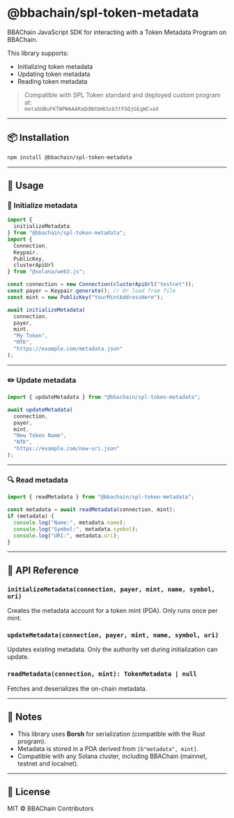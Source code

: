 # @bbachain/spl-token-metadata

BBAChain JavaScript SDK for interacting with a Token Metadata Program on BBAChain.

This library supports:
- Initializing token metadata
- Updating token metadata
- Reading token metadata

> Compatible with SPL Token standard and deployed custom program at:  
> `metabUBuFKTWPWAAARaQdNXUH6Sxk5tFGQjGEgWCvaX`

---

## 📦 Installation

```bash
npm install @bbachain/spl-token-metadata
```
---

## 🚀 Usage

### 🧱 Initialize metadata

```ts
import {
  initializeMetadata
} from "@bbachain/spl-token-metadata";
import {
  Connection,
  Keypair,
  PublicKey,
  clusterApiUrl
} from "@solana/web3.js";

const connection = new Connection(clusterApiUrl("testnet"));
const payer = Keypair.generate(); // Or load from file
const mint = new PublicKey("YourMintAddressHere");

await initializeMetadata(
  connection,
  payer,
  mint,
  "My Token",
  "MTK",
  "https://example.com/metadata.json"
);
```

---

### ✏️ Update metadata

```ts
import { updateMetadata } from "@bbachain/spl-token-metadata";

await updateMetadata(
  connection,
  payer,
  mint,
  "New Token Name",
  "NTK",
  "https://example.com/new-uri.json"
);
```

---

### 🔍 Read metadata

```ts
import { readMetadata } from "@bbachain/spl-token-metadata";

const metadata = await readMetadata(connection, mint);
if (metadata) {
  console.log("Name:", metadata.name);
  console.log("Symbol:", metadata.symbol);
  console.log("URI:", metadata.uri);
}
```

---

## 🔧 API Reference

### `initializeMetadata(connection, payer, mint, name, symbol, uri)`

Creates the metadata account for a token mint (PDA). Only runs once per mint.

### `updateMetadata(connection, payer, mint, name, symbol, uri)`

Updates existing metadata. Only the authority set during initialization can update.

### `readMetadata(connection, mint): TokenMetadata | null`

Fetches and deserializes the on-chain metadata.

---

## 🧠 Notes

- This library uses **Borsh** for serialization (compatible with the Rust program).
- Metadata is stored in a PDA derived from `[b"metadata", mint]`.
- Compatible with any Solana cluster, including BBAChain (mainnet, testnet and localnet).

---

## 🪪 License

MIT © BBAChain Contributors
